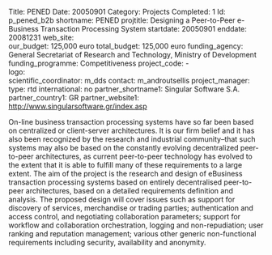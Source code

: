 Title: PENED
Date:  20050901
Category: Projects
Completed: 1
Id: p_pened_b2b
shortname: PENED
projtitle: Designing a Peer-to-Peer e-Business Transaction Processing System
startdate: 20050901
enddate: 20081231
web_site:  
our_budget: 125,000 euro
total_budget: 125,000 euro
funding_agency: General Secretariat of Research and Technology, Ministry of Development
funding_programme: Competitiveness
project_code:  -  
logo:   
scientific_coordinator: m_dds
contact: m_androutsellis
project_manager:  
type: rtd
international: no
partner_shortname1: Singular Software S.A.
partner_country1: GR
partner_website1: http://www.singularsoftware.gr/index.asp

On-line business transaction processing systems have so far been based on centralized or client-server architectures. It is our firm belief and
it has also been recognized by the research and industrial community–that such systems may also be based on the constantly evolving decentralized
peer-to-peer architectures, as current peer-to-peer technology has evolved to the extent that it is able to fulfill many of these requirements
to a large extent. The aim of the project is the research and design of eBusiness transaction processing systems based on entirely decentralised
 peer-to-peer architectures, based on a detailed requirements definition and analysis. The proposed design will cover issues such as support
for discovery of services, merchandise or trading parties; authentication and access control, and negotiating collaboration parameters;
support for workflow and collaboration orchestration, logging and non-repudiation; user ranking and reputation management; various other
generic non-functional requirements including security, availability and anonymity.
